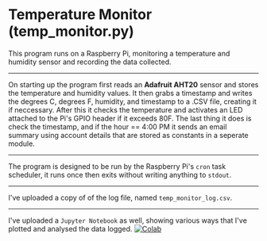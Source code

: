 # Temperature Monitor (temp_monitor.py)

This program runs on a Raspberry Pi, monitoring a temperature and humidity
sensor and recording the data collected.

-----
On starting up the program first reads an __Adafruit AHT20__ sensor and stores
the temperature and humidity values. It then grabs a timestamp and writes
the degrees C, degrees F, humidity, and timestamp to a .CSV file, creating
it if neccessary. After this it checks the temperature and activates an LED 
attached to the Pi's GPIO header if it exceeds 80F. The last thing it does is 
check the timestamp, and if the hour == 4:00 PM it sends an email summary using 
account details that are stored as constants in a seperate module.

-----
The program is designed to be run by the Raspberry Pi's `cron` task
scheduler, it runs once then exits without writing anything to `stdout`.

-----
I've uploaded a copy of of the log file, named `temp_monitor_log.csv`.

-----
I've uploaded a `Jupyter Notebook` as well, showing various ways that I've
plotted and analysed the data logged.  [![Colab](https://colab.research.google.com/assets/colab-badge.svg)](https://github.com/stagethird/temp_monitor/blob/81d79ce0e09634bee10bb5239686345566cfc651/temp_monitor.ipynb)
